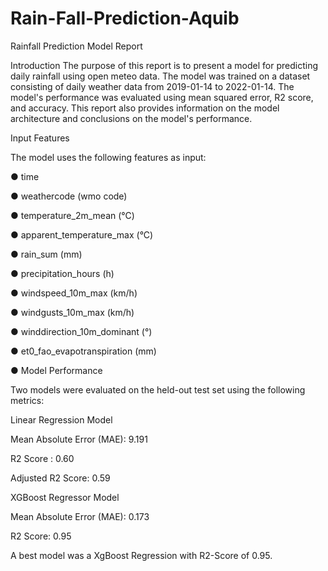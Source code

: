# Rain-Fall-Prediction-Aquib

Rainfall Prediction Model Report

Introduction
The purpose of this report is to present a model for predicting daily rainfall using open meteo
data. The model was trained on a dataset consisting of daily weather data from 2019-01-14 to
2022-01-14. The model's performance was evaluated using mean squared error, R2 score, and
accuracy. This report also provides information on the model architecture and conclusions on
the model's performance.

Input Features

The model uses the following features as input:

● time

● weathercode (wmo code)

● temperature_2m_mean (°C)

● apparent_temperature_max (°C)

● rain_sum (mm)

● precipitation_hours (h)

● windspeed_10m_max (km/h)

● windgusts_10m_max (km/h)

● winddirection_10m_dominant (°)

● et0_fao_evapotranspiration (mm)

● Model Performance

Two models were evaluated on the held-out test set using the following metrics:

Linear Regression Model

Mean Absolute Error (MAE): 9.191

R2 Score : 0.60

Adjusted R2 Score: 0.59

XGBoost Regressor Model

Mean Absolute Error (MAE): 0.173

R2 Score: 0.95


A best model was a XgBoost Regression with R2-Score of 0.95.
